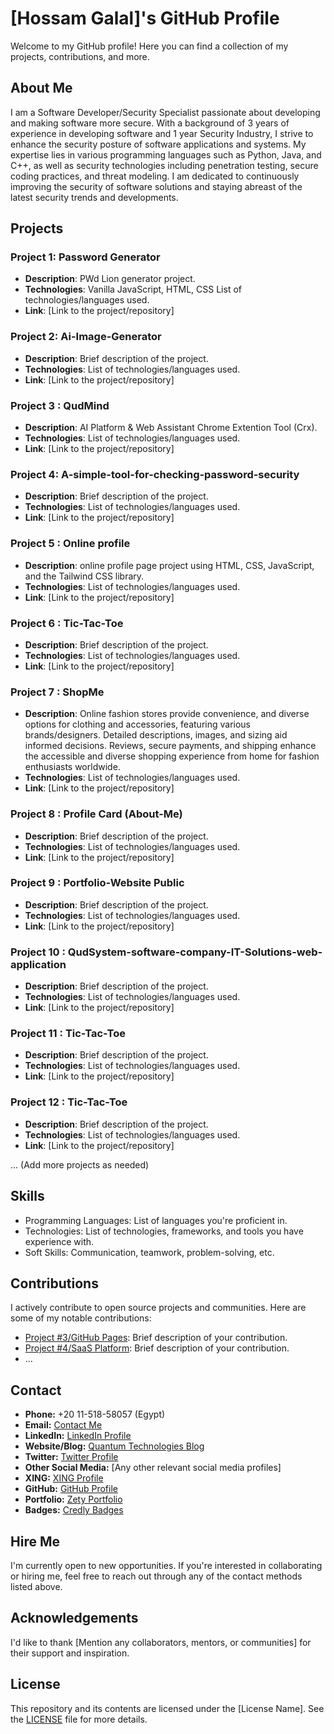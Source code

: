 # [Hossam Galal]'s GitHub Profile

Welcome to my GitHub profile! Here you can find a collection of my projects, contributions, and more. 

## About Me


I am a Software Developer/Security Specialist passionate about developing and making software more secure. With a background of 3 years of experience in developing software and 1 year Security Industry, I strive to enhance the security posture of software applications and systems. My expertise lies in various programming languages such as Python, Java, and C++, as well as security technologies including penetration testing, secure coding practices, and threat modeling. I am dedicated to continuously improving the security of software solutions and staying abreast of the latest security trends and developments.

## Projects

### Project 1: Password Generator

- **Description**: PWd Lion generator project.
- **Technologies**: Vanilla JavaScript, HTML, CSS List of technologies/languages used.
- **Link**: [Link to the project/repository]

### Project 2: Ai-Image-Generator 

- **Description**: Brief description of the project.
- **Technologies**: List of technologies/languages used.
- **Link**: [Link to the project/repository]


### Project 3 : QudMind 

- **Description**: AI Platform & Web Assistant Chrome Extention Tool (Crx).
- **Technologies**: List of technologies/languages used.
- **Link**: [Link to the project/repository]
 

### Project 4:  A-simple-tool-for-checking-password-security

- **Description**: Brief description of the project.
- **Technologies**: List of technologies/languages used.
- **Link**: [Link to the project/repository]
 
### Project 5 : Online profile  

- **Description**: online profile page project using HTML, CSS, JavaScript, and the Tailwind CSS library.
- **Technologies**: List of technologies/languages used.
- **Link**: [Link to the project/repository]
 
### Project 6 :  Tic-Tac-Toe

- **Description**: Brief description of the project.
- **Technologies**: List of technologies/languages used.
- **Link**: [Link to the project/repository]



### Project 7 :   ShopMe

- **Description**: Online fashion stores provide convenience, and diverse options for clothing and accessories, featuring various brands/designers. Detailed descriptions, images, and sizing aid informed decisions. Reviews, secure payments, and shipping enhance the accessible and diverse shopping experience from home for fashion enthusiasts worldwide.
- **Technologies**: List of technologies/languages used.
- **Link**: [Link to the project/repository]



### Project 8 :  Profile Card (About-Me)


- **Description**: Brief description of the project.
- **Technologies**: List of technologies/languages used.
- **Link**: [Link to the project/repository]



### Project 9 :  Portfolio-Website Public

- **Description**: Brief description of the project.
- **Technologies**: List of technologies/languages used.
- **Link**: [Link to the project/repository]



### Project 10 :  QudSystem-software-company-IT-Solutions-web-application

- **Description**: Brief description of the project.
- **Technologies**: List of technologies/languages used.
- **Link**: [Link to the project/repository]



### Project 11 :  Tic-Tac-Toe

- **Description**: Brief description of the project.
- **Technologies**: List of technologies/languages used.
- **Link**: [Link to the project/repository]



### Project 12 :  Tic-Tac-Toe

- **Description**: Brief description of the project.
- **Technologies**: List of technologies/languages used.
- **Link**: [Link to the project/repository]




... (Add more projects as needed)


 








## Skills

- Programming Languages: List of languages you're proficient in.
- Technologies: List of technologies, frameworks, and tools you have experience with.
- Soft Skills: Communication, teamwork, problem-solving, etc.

## Contributions

I actively contribute to open source projects and communities. Here are some of my notable contributions:

- [Project #3/GitHub Pages](Link): Brief description of your contribution.
- [Project #4/SaaS Platform](Link): Brief description of your contribution.
- ...

## Contact

- **Phone:** +20 11-518-58057 (Egypt)
- **Email:** [Contact Me](mailto:hussamgalal999@gmail.com)
- **LinkedIn:** [LinkedIn Profile](LinkedIn_Profile_Link)
- **Website/Blog:** [Quantum Technologies Blog](Quantum_Technologies_Blog_Link)
- **Twitter:** [Twitter Profile](Twitter_Profile_Link)
- **Other Social Media:** [Any other relevant social media profiles]
- **XING:** [XING Profile](XING_Profile_Link)
- **GitHub:** [GitHub Profile](GitHub_Profile_Link)
- **Portfolio:** [Zety Portfolio](Zety_Portfolio_Link)
- **Badges:** [Credly Badges](Credly_Badges_Link)
  

## Hire Me

I'm currently open to new opportunities. If you're interested in collaborating or hiring me, feel free to reach out through any of the contact methods listed above.

## Acknowledgements

I'd like to thank [Mention any collaborators, mentors, or communities] for their support and inspiration.

## License

This repository and its contents are licensed under the [License Name]. See the [LICENSE](Link) file for more details.
